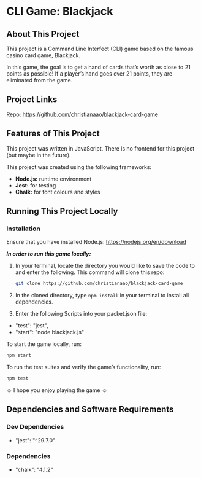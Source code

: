 # CLI Game: Blackjack

## About This Project

This project is a Command Line Interfect (CLI) game based on the famous casino card game, Blackjack.

In this game, the goal is to get a hand of cards that’s worth as close to 21 points as possible! If a player’s hand goes over 21 points, they are eliminated from the game.

## Project Links
Repo: https://github.com/christianaao/blackjack-card-game

## Features of This Project
This project was written in JavaScript. There is no frontend for this project (but maybe in the future).

This project was created using the following frameworks:
- **Node.js:** runtime environment
- **Jest:** for testing
- **Chalk:** for font colours and styles

## Running This Project Locally
### Installation

Ensure that you have installed Node.js: https://nodejs.org/en/download

**_In order to run this game locally:_**

1. In your terminal, locate the directory you would like to save the code to and enter the following. This command will clone this repo:
   ```bash
   git clone https://github.com/christianaao/blackjack-card-game
   ```

2. In the cloned directory, type `npm install` in your terminal to install all dependencies.

3. Enter the following Scripts into your packet.json file:
- "test": "jest",
- "start": "node blackjack.js"

To start the game locally, run:
   ```bash
   npm start
   ```

To run the test suites and verify the game’s functionality, run:
   ```bash
   npm test
   ```

☺ I hope you enjoy playing the game ☺

## Dependencies and Software Requirements
### Dev Dependencies
- "jest": "^29.7.0"

### Dependencies
- "chalk": "4.1.2"